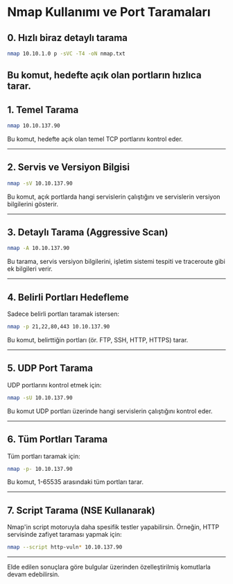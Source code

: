# Nmap Kullanımı ve Port Taramaları


## 0. **Hızlı biraz detaylı tarama**
```bash
nmap 10.10.1.0 p -sVC -T4 -oN nmap.txt
```
Bu komut, hedefte açık olan portların hızlıca tarar.
---


## 1. **Temel Tarama**
```bash
nmap 10.10.137.90
```
Bu komut, hedefte açık olan temel TCP portlarını kontrol eder.

---

## 2. **Servis ve Versiyon Bilgisi**
```bash
nmap -sV 10.10.137.90
```
Bu komut, açık portlarda hangi servislerin çalıştığını ve servislerin versiyon bilgilerini gösterir.

---

## 3. **Detaylı Tarama (Aggressive Scan)**
```bash
nmap -A 10.10.137.90
```
Bu tarama, servis versiyon bilgilerini, işletim sistemi tespiti ve traceroute gibi ek bilgileri verir.

---

## 4. **Belirli Portları Hedefleme**
Sadece belirli portları taramak istersen:
```bash
nmap -p 21,22,80,443 10.10.137.90
```
Bu komut, belirttiğin portları (ör. FTP, SSH, HTTP, HTTPS) tarar.

---

## 5. **UDP Port Tarama**
UDP portlarını kontrol etmek için:
```bash
nmap -sU 10.10.137.90
```
Bu komut UDP portları üzerinde hangi servislerin çalıştığını kontrol eder.

---

## 6. **Tüm Portları Tarama**
Tüm portları taramak için:
```bash
nmap -p- 10.10.137.90
```
Bu komut, 1-65535 arasındaki tüm portları tarar.

---

## 7. **Script Tarama (NSE Kullanarak)**
Nmap'in script motoruyla daha spesifik testler yapabilirsin. Örneğin, HTTP servisinde zafiyet taraması yapmak için:
```bash
nmap --script http-vuln* 10.10.137.90
```

---

Elde edilen sonuçlara göre bulgular üzerinden özelleştirilmiş komutlarla devam edebilirsin.

